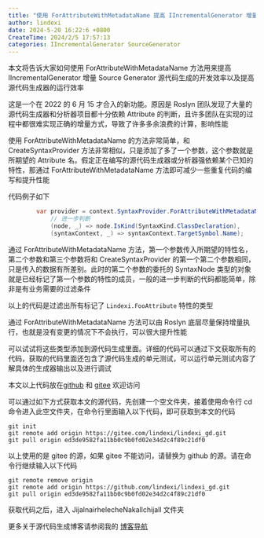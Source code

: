 ```yaml
---
title: "使用 ForAttributeWithMetadataName 提高 IIncrementalGenerator 增量 Source Generator 源代码生成开发效率和性能"
author: lindexi
date: 2024-5-20 16:22:6 +0800
CreateTime: 2024/2/5 17:57:13
categories: IIncrementalGenerator SourceGenerator
---
```


本文将告诉大家如何使用 ForAttributeWithMetadataName 方法用来提高 IIncrementalGenerator 增量 Source Generator 源代码生成的开发效率以及提高源代码生成器的运行效率

<!--more-->


<!-- CreateTime:2024/2/5 17:57:13 -->

<!-- 发布 -->
<!-- 博客 -->

这是一个在 2022 的 6 月 15 才合入的新功能。原因是 Roslyn 团队发现了大量的源代码生成器和分析器项目都十分依赖 Attribute 的判断，且许多团队在实现的过程中都很难实现正确的增量方式，导致了许多多余浪费的计算，影响性能

使用 ForAttributeWithMetadataName 的方法非常简单，和 CreateSyntaxProvider 方法非常相似，只是添加了多了一个参数，这个参数就是所期望的 Attribute 名。假定正在编写的源代码生成器或分析器强依赖某个已知的特性，那通过 ForAttributeWithMetadataName 方法即可减少一些重复代码的编写和提升性能

代码例子如下

```csharp
        var provider = context.SyntaxProvider.ForAttributeWithMetadataName("Lindexi.FooAttribute",
            // 进一步判断
            (node, _) => node.IsKind(SyntaxKind.ClassDeclaration),
            (syntaxContext, _) => syntaxContext.TargetSymbol.Name);
```

通过 ForAttributeWithMetadataName 方法，第一个参数传入所期望的特性名，第二个参数和第三个参数将和 CreateSyntaxProvider 的第一个第二个参数相同，只是传入的数据有所差别。此时的第二个参数的委托的 SyntaxNode 类型的对象就是已经标记了第一个参数的特性的成员，一般的进一步判断的代码都能简单，除非是有业务需要的过滤条件

以上的代码是过滤出所有标记了 `Lindexi.FooAttribute` 特性的类型

通过 ForAttributeWithMetadataName 方法可以由 Roslyn 底层尽量保持增量执行，也就是没有变更的情况下不会执行，可以很大提升性能

可以试试将这些类型添加到源代码生成里面。详细的代码可以通过下文获取所有的代码，获取的代码里面还包含了源代码生成的单元测试，可以运行单元测试内容了解具体的生成器输出以及进行调试

本文以上代码放在[github](https://github.com/lindexi/lindexi_gd/tree/ed3de9582fa11bb0c9b0fd02e34d2c4f89c21df0/JijalnairhelecheNakallchijall) 和 [gitee](https://gitee.com/lindexi/lindexi_gd/tree/ed3de9582fa11bb0c9b0fd02e34d2c4f89c21df0/JijalnairhelecheNakallchijall) 欢迎访问

可以通过如下方式获取本文的源代码，先创建一个空文件夹，接着使用命令行 cd 命令进入此空文件夹，在命令行里面输入以下代码，即可获取到本文的代码

```
git init
git remote add origin https://gitee.com/lindexi/lindexi_gd.git
git pull origin ed3de9582fa11bb0c9b0fd02e34d2c4f89c21df0
```

以上使用的是 gitee 的源，如果 gitee 不能访问，请替换为 github 的源。请在命令行继续输入以下代码

```
git remote remove origin
git remote add origin https://github.com/lindexi/lindexi_gd.git
git pull origin ed3de9582fa11bb0c9b0fd02e34d2c4f89c21df0
```

获取代码之后，进入 JijalnairhelecheNakallchijall 文件夹

更多关于源代码生成博客请参阅我的 [博客导航](https://blog.lindexi.com/post/%E5%8D%9A%E5%AE%A2%E5%AF%BC%E8%88%AA.html )
